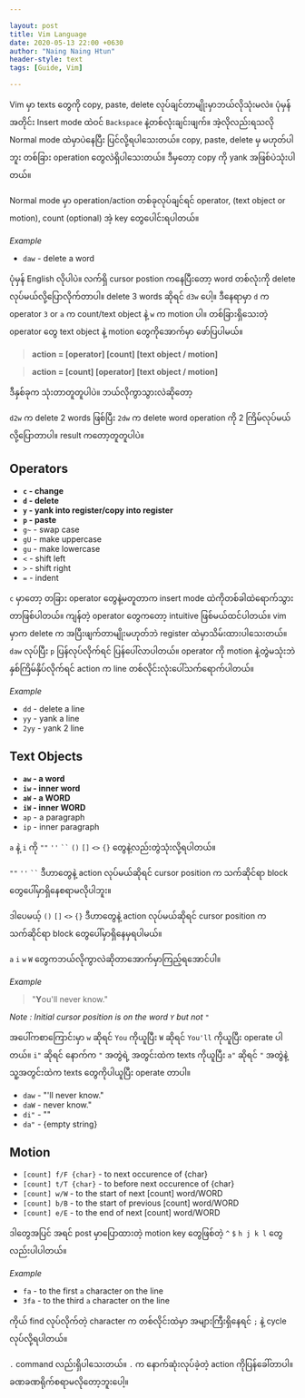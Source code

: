 ```yaml
---

layout: post
title: Vim Language
date: 2020-05-13 22:00 +0630
author: "Naing Naing Htun"
header-style: text
tags: [Guide, Vim]

---
```


Vim မှာ texts တွေကို copy, paste, delete လုပ်ချင်တာမျိုးမှာဘယ်လိုသုံးမလဲ။ ပုံမှန်အတိုင်း Insert mode ထဲဝင် `Backspace` နဲ့တစ်လုံးချင်းဖျက်။ အဲ့လိုလည်းရသလို Normal mode ထဲမှာပဲနေပြီး ပြင်လို့ရပါသေးတယ်။ copy, paste, delete မှ မဟုတ်ပါဘူး တစ်ခြား operation တွေလဲရှိပါသေးတယ်။ ဒီမှတော့ copy ကို yank အဖြစ်ပဲသုံးပါတယ်။

Normal mode မှာ operation/action တစ်ခုလုပ်ချင်ရင် operator, (text object or motion), count (optional) အဲ့ key တွေပေါင်းရပါတယ်။

*Example*

-	`daw`	-	delete a word

ပုံမှန် English လိုပါပဲ။ လက်ရှိ cursor postion ကနေပြီးတော့ word တစ်လုံးကို delete လုပ်မယ်လို့ပြောလိုက်တာပါ။ delete 3 words ဆိုရင် `d3w` ပေါ့။ ဒီနေရာမှာ `d` က operator `3` or `a` က count/text object နဲ့ `w` က motion ပါ။ တစ်ခြားရှိသေးတဲ့ operator တွေ text object နဲ့ motion တွေကိုအောက်မှာ ဖော်ပြပါမယ်။

>**action	=	[operator] [count] [text object / motion]**

>**action	=	[count] [operator] [text object / motion]**

ဒီနှစ်ခုက သုံးတာတူတူပါပဲ။ ဘယ်လိုကွာသွားလဲဆိုတော့

`d2w` က delete 2 words ဖြစ်ပြီး
`2dw` က delete word operation ကို 2 ကြိမ်လုပ်မယ်လို့ပြောတာပါ။ result ကတော့တူတူပါပဲ။

## Operators

-	**`c`	-	change**
-	**`d`	-	delete**
-	**`y`	-	yank into register/copy into register**
-	**`p`	-	paste**
-	`g~`	-	swap case
-	`gU`	-	make uppercase
-	`gu`	-	make lowercase
-	`<`	-	shift left
-	`>`	-	shift right
-	`=`	-	indent

`c` မှာတော့ တခြား operator တွေနဲ့မတူတာက insert mode ထဲကိုတစ်ခါထဲရောက်သွားတာဖြစ်ပါတယ်။ ကျန်တဲ့ operator တွေကတော့ intuitive ဖြစ်မယ်ထင်ပါတယ်။
vim မှာက delete က အပြီးဖျက်တာမျိုးမဟုတ်ဘဲ register ထဲမှာသိမ်းထားပါသေးတယ်။ `daw` လုပ်ပြီး `p` ပြန်လုပ်လိုက်ရင် ပြန်ပေါ်လာပါတယ်။
operator ကို motion နဲ့တွဲမသုံးဘဲ နှစ်ကြိမ်နှိပ်လိုက်ရင် action က line တစ်လိုင်းလုံးပေါ်သက်ရောက်ပါတယ်။

*Example*

-	`dd`	-	delete a line
-	`yy`	-	yank a line
-	`2yy`	-	yank 2 line

## Text Objects

-	**`aw`	-	a word**
-	**`iw`	-	inner word**
-	**`aW`	-	a WORD**
-	**`iW`	-	inner WORD**
-	`ap`	-	a paragraph
-	`ip`	-	inner paragraph

`a` နဲ့ `i` ကို `""` `''` ` `` ` `()` `[]` `<>` `{}` တွေနဲ့လည်းတွဲသုံးလို့ရပါတယ်။ 

`""` `''` ` `` ` ဒီဟာတွေနဲ့ action လုပ်မယ်ဆိုရင် cursor position က သက်ဆိုင်ရာ block တွေပေါ်မှာရှိနေစရာမလိုပါဘူး။

ဒါပေမယ့် `()` `[]` `<>` `{}` ဒီဟာတွေနဲ့ action လုပ်မယ်ဆိုရင် cursor position က သက်ဆိုင်ရာ block တွေပေါ်မှာရှိနေမှရပါမယ်။

`a` `i` `w` `W` တွေကဘယ်လိုကွာလဲဆိုတာအောက်မှာကြည့်ရအောင်ပါ။

*Example*
> "**Y**ou'll never know."

*Note	: Initial cursor position is on the word `Y` but not `"`*

အပေါ်ကစာကြောင်းမှာ
`w` ဆိုရင် `You` ကိုယူပြီး `W` ဆိုရင် `You'll` ကိုယူပြီး operate ပါတယ်။
`i"` ဆိုရင် နောက်က `"` အတွဲရဲ့ အတွင်းထဲက texts ကိုယူပြီး `a"` ဆိုရင် `"` အတွဲနဲ့ သူ့အတွင်းထဲက texts တွေကိုပါယူပြီး operate တာပါ။

-	`daw`	-	"'ll never know."
-	`daW`	-	never know."
-	`di"`	-	""
-	`da"`	-	 {empty string}

## Motion

-	`[count] f/F {char}`	-	to next occurence of {char}
-	`[count] t/T {char}`	-	to before next occurence of {char}
-	`[count] w/W`	-	to the start of next [count] word/WORD
-	`[count] b/B`	-	to the start of previous [count] word/WORD
-	`[count] e/E`	-	to the end of next [count] word/WORD

ဒါတွေအပြင် အရင် post မှာပြောထားတဲ့ motion key တွေဖြစ်တဲ့ `^` `$` `h j k l` တွေလည်းပါပါတယ်။

*Example*

-	`fa`	-	to the first `a` character on the line
-	`3fa`	-	to the third `a` character on the line

ကိုယ် find လုပ်လိုက်တဲ့ character က တစ်လိုင်းထဲမှာ အများကြီးရှိနေရင် `;` နဲ့ cycle လုပ်လို့ရပါတယ်။

`.` command လည်းရှိပါသေးတယ်။ `.` က နောက်ဆုံးလုပ်ခဲ့တဲ့ action ကိုပြန်ခေါ်တာပါ။ ခဏခဏရိုက်စရာမလိုတော့ဘူးပေါ့။
